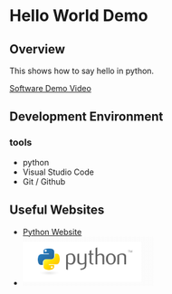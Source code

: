 # Hello World Demo

## Overview

This shows how to say hello in python. 

[Software Demo Video](http://youtube.link.goes.here)

## Development Environment

### tools

* python 
* Visual Studio Code
* Git / Github


## Useful Websites

* [Python Website](python.org)
* ![python Logo](/python3.png)